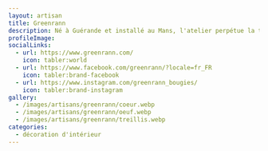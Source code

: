 ```yaml
---
layout: artisan
title: Greenrann
description: Né à Guérande et installé au Mans, l'atelier perpétue la tradition du cirier en créant des bougies uniques et faites main. Chaque pièce est confectionnée avec des matières nobles, cire végétale sans OGM, mèches naturelles et parfums élaborés à Grasse. En plus des bougies parfumées, nous réalisons des statues de cire et des pièces numérotées avec certificat d'authenticité, alliant savoir-faire et excellence artisanale.
profileImage:
socialLinks:
  - url: https://www.greenrann.com/
    icon: tabler:world
  - url: https://www.facebook.com/greenrann/?locale=fr_FR
    icon: tabler:brand-facebook
  - url: https://www.instagram.com/greenrann_bougies/
    icon: tabler:brand-instagram
gallery:
  - /images/artisans/greenrann/coeur.webp
  - /images/artisans/greenrann/oeuf.webp
  - /images/artisans/greenrann/treillis.webp
categories:
  - décoration d'intérieur  
---
```

